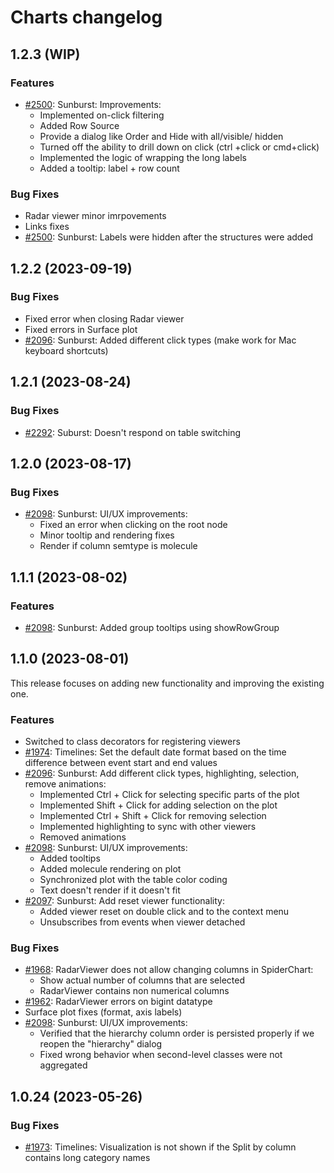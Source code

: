 # Charts changelog

## 1.2.3 (WIP)

### Features

* [#2500](https://github.com/datagrok-ai/public/issues/2500): Sunburst: Improvements:
  * Implemented on-click filtering
  * Added Row Source
  * Provide a dialog like Order and Hide with all/visible/ hidden
  * Turned off the ability to drill down on click (ctrl +click or cmd+click)
  * Implemented the logic of wrapping the long labels
  * Added a tooltip: label + row count

### Bug Fixes

* Radar viewer minor imrpovements
* Links fixes
* [#2500](https://github.com/datagrok-ai/public/issues/2500): Sunburst: Labels were hidden after the structures were added

## 1.2.2 (2023-09-19)

### Bug Fixes

* Fixed error when closing Radar viewer
* Fixed errors in Surface plot
* [#2096](https://github.com/datagrok-ai/public/issues/2096): Sunburst: Added different click types (make work for Mac keyboard shortcuts)

## 1.2.1 (2023-08-24)

### Bug Fixes

* [#2292](https://github.com/datagrok-ai/public/issues/2292): Suburst: Doesn't respond on table switching

## 1.2.0 (2023-08-17)

### Bug Fixes

* [#2098](https://github.com/datagrok-ai/public/issues/2098): Sunburst: UI/UX improvements:
  * Fixed an error when clicking on the root node
  * Minor tooltip and rendering fixes
  * Render if column semtype is molecule

## 1.1.1 (2023-08-02)

### Features

* [#2098](https://github.com/datagrok-ai/public/issues/2098): Sunburst: Added group tooltips using showRowGroup

## 1.1.0 (2023-08-01)

This release focuses on adding new functionality and improving the existing one.

### Features

* Switched to class decorators for registering viewers
* [#1974](https://github.com/datagrok-ai/public/issues/1974): Timelines: Set the default date format based on the time difference between event start and end values
* [#2096](https://github.com/datagrok-ai/public/issues/2096): Sunburst: Add different click types, highlighting, selection, remove animations:
  * Implemented Ctrl + Click for selecting specific parts of the plot
  * Implemented Shift + Click for adding selection on the plot
  * Implemented Ctrl + Shift + Click for removing selection
  * Implemented highlighting to sync with other viewers
  * Removed animations
* [#2098](https://github.com/datagrok-ai/public/issues/2098): Sunburst: UI/UX improvements:
  * Added tooltips
  * Added molecule rendering on plot
  * Synchronized plot with the table color coding
  * Text doesn't render if it doesn't fit
* [#2097](https://github.com/datagrok-ai/public/issues/2097): Sunburst: Add reset viewer functionality:
  * Added viewer reset on double click and to the context menu
  * Unsubscribes from events when viewer detached

### Bug Fixes

* [#1968](https://github.com/datagrok-ai/public/issues/1968): RadarViewer does not allow changing columns in SpiderChart:
  * Show actual number of columns that are selected
  * RadarViewer contains non numerical columns
* [#1962](https://github.com/datagrok-ai/public/issues/1962): RadarViewer errors on bigint datatype
* Surface plot fixes (format, axis labels)
* [#2098](https://github.com/datagrok-ai/public/issues/2098): Sunburst: UI/UX improvements:
  * Verified that the hierarchy column order is persisted properly if we reopen the "hierarchy" dialog
  * Fixed wrong behavior when second-level classes were not aggregated

## 1.0.24 (2023-05-26)

### Bug Fixes

* [#1973](https://github.com/datagrok-ai/public/issues/1973): Timelines: Visualization is not shown if the Split by column contains long category names
